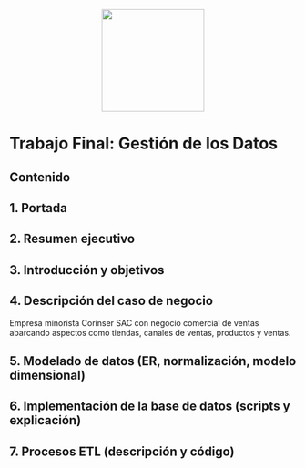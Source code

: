 <p align="center">
  <img src="https://raw.githubusercontent.com/fggiraldo/GestionDatosCorinserSAC.git/main/assets/logo.png" width="180"/>
</p>


# Trabajo Final: Gestión de los Datos

## Contenido

## 1. Portada
## 2. Resumen ejecutivo
## 3. Introducción y objetivos
## 4. Descripción del caso de negocio
Empresa minorista Corinser SAC con negocio comercial de ventas abarcando aspectos como tiendas, canales de ventas, productos y ventas.

## 5. Modelado de datos (ER, normalización, modelo dimensional)
## 6. Implementación de la base de datos (scripts y explicación)
## 7. Procesos ETL (descripción y código)
